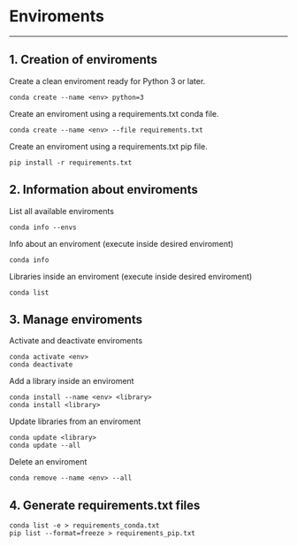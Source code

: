 # Enviroments
___

## 1. Creation of enviroments

Create a clean enviroment ready for Python 3 or later.
```
conda create --name <env> python=3
```

Create an enviroment using a requirements.txt conda file.
```
conda create --name <env> --file requirements.txt
```

Create an enviroment using a requirements.txt pip file.
```
pip install -r requirements.txt
```

## 2. Information about enviroments

List all available enviroments
```
conda info --envs
```

Info about an enviroment (execute inside desired enviroment)
```
conda info
```

Libraries inside an enviroment (execute inside desired enviroment)
```
conda list
```

## 3. Manage enviroments

Activate and deactivate enviroments
```
conda activate <env>
conda deactivate
```

Add a library inside an enviroment
```
conda install --name <env> <library>
conda install <library>
```

Update libraries from an enviroment
```
conda update <library>
conda update --all
```

Delete an enviroment
```
conda remove --name <env> --all
```

## 4. Generate requirements.txt files
```
conda list -e > requirements_conda.txt
pip list --format=freeze > requirements_pip.txt
```
